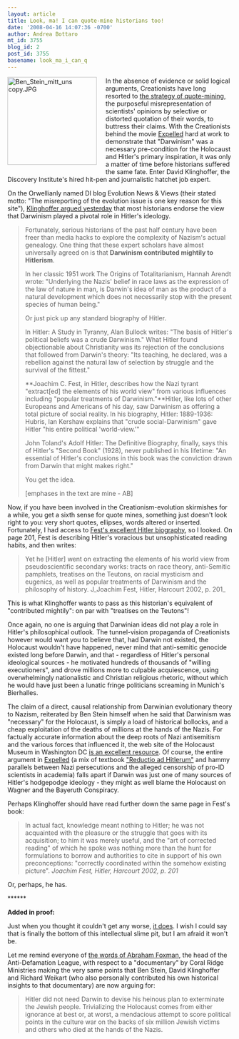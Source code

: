 ```yaml
---
layout: article
title: Look, ma! I can quote-mine historians too!
date: '2008-04-16 14:07:36 -0700'
author: Andrea Bottaro
mt_id: 3755
blog_id: 2
post_id: 3755
basename: look_ma_i_can_q
---
```

<img src="http://pandasthumb.org/archives/Ben_Stein_mitt_uns%20copy.JPG" alt="Ben_Stein_mitt_uns copy.JPG" width="200" height="197" style="float: left; margin: 0 20px 20px 0;" class="mt-image-left" />In the absence of evidence or solid logical arguments, Creationists have long resorted to [the strategy of quote-mining](http://www.talkorigins.org/faqs/quotes/mine/project.html), the purposeful misrepresentation of scientists'  opinions by selective or distorted quotation of their words, to buttress their claims.  With the Creationists behind the movie [Expelled](http://www.expelledexposed.com/) hard at work to demonstrate that "Darwinism" was a necessary pre-condition for the Holocaust and Hitler's primary inspiration, it was only a matter of time before historians suffered the same fate.  Enter David Klinghoffer, the Discovery Institute's hired hit-pen and journalistic hatchet job expert.

On the Orwellianly named DI blog Evolution News & Views (their stated motto: "The misreporting of the evolution issue is one key reason for this site"), [Klinghoffer argued yesterday](http://www.evolutionnews.org/2008/04/hitlers_debt_to_darwin.html) that most historians endorse the view that Darwinism played a pivotal role in Hitler's ideology.


> Fortunately, serious historians of the past half century have been freer than media hacks to explore the complexity of Nazism's actual genealogy. One thing that these expert scholars have almost universally agreed on is that **Darwinism contributed mightily to Hitlerism**.  
> 
> In her classic 1951 work The Origins of Totalitarianism, Hannah Arendt wrote: "Underlying the Nazis' belief in race laws as the expression of the law of nature in man, is Darwin's idea of man as the product of a natural development which does not necessarily stop with the present species of human being."
> 
> Or just pick up any standard biography of Hitler.
> 
> In Hitler: A Study in Tyranny, Alan Bullock writes: "The basis of Hitler's political beliefs was a crude Darwinism." What Hitler found objectionable about Christianity was its rejection of the conclusions that followed from Darwin's theory: "Its teaching, he declared, was a rebellion against the natural law of selection by struggle and the survival of the fittest."
> 
> **Joachim C. Fest, in Hitler, describes how the Nazi tyrant "extract\[ed\] the elements of his world view" from various influences including "popular treatments of Darwinism."**Hitler, like lots of other Europeans and Americans of his day, saw Darwinism as offering a total picture of social reality. In his biography, Hitler: 1889-1936: Hubris, Ian Kershaw explains that "crude social-Darwinism" gave Hitler "his entire political 'world-view.'"
> 
> John Toland's Adolf Hitler: The Definitive Biography, finally, says this of Hitler's "Second Book" (1928), never published in his lifetime: "An essential of Hitler's conclusions in this book was the conviction drawn from Darwin that might makes right."
> 
> You get the idea. 
> 
> \[emphases in the text are mine - AB\]

Now, if you have been involved in the Creationism-evolution skirmishes for a while, you get a sixth sense for quote mines, something just doesn't look right to you: very short quotes, ellipses, words altered or inserted. Fortunately, I had access to [Fest's excellent Hitler biography](http://www.amazon.com/Hitler-Joachim-C-Fest/dp/0156027542/ref=sr_1_2?ie=UTF8&amp;s=books&amp;qid=1208351250&amp;sr=1-2), so I looked.  On page 201, Fest is describing Hitler's voracious but unsophisticated reading habits, and then writes:


> Yet he \[Hitler\] went on extracting the elements of his world view from pseudoscientific secondary works: tracts on race theory, anti-Semitic pamphlets, treatises on the Teutons, on racial mysticism and eugenics, as well as popular treatments of Darwinism and the philosophy of history. 
> J_Joachim Fest, Hitler, Harcourt 2002, p. 201_

  
This is what Klinghoffer wants to pass as this historian's equivalent of "contributed mightily": on par with "treatises on the Teutons"!

Once again, no one is arguing that Darwinian ideas did not play a role in Hitler's philosophical outlook.  The tunnel-vision propaganda of Creationists however would want you to believe that, had Darwin not existed, the Holocaust wouldn't have happened, never mind that anti-semitic genocide existed long before Darwin, and that - regardless of Hitler's personal ideological sources - he motivated hundreds of thousands of "willing executioners", and drove millions more to culpable acquiescence, using overwhelmingly nationalistic and Christian religious rhetoric, without which he would have just been a lunatic fringe politicians screaming in Munich's Bierhalles.   

The claim of a direct, causal relationship from Darwinian evolutionary theory to Nazism, reiterated by Ben Stein himself when he said that Darwinism was "necessary" for the Holocaust, is simply a load of historical bollocks, and a cheap exploitation of the deaths of millions at the hands of the Nazis.  For factually accurate information about the deep roots of Nazi antisemitism and the various forces that influenced it, the web site of the Holocaust Museum in Washington DC [is an excellent resource](http://www.ushmm.org/wlc/article.php?lang=en&amp;ModuleId=10005175).  Of course, the entire argument in [Expelled](http://www.expelledexposed.com/) (a mix of textbook ["Reductio ad Hitlerum"](http://en.wikipedia.org/wiki/Reductio_ad_Hitlerum) and hammy parallels between Nazi persecutions and the alleged  censorship of pro-ID scientists in academia) falls apart if Darwin was just one of many sources of Hitler's hodgepodge ideology - they might as well blame the Holocaust on Wagner and the Bayeruth Conspiracy.

Perhaps Klinghoffer should have read further down the same page in Fest's book:


> In actual fact, knowledge meant nothing to Hitler; he was not acquainted with the pleasure or the struggle that goes with its acquisition; to him it was merely useful, and the "art of corrected reading" of which he spoke was nothing more than the hunt for formulations to borrow and authorities to cite in support of his own preconceptions: "correctly coordinated within the somehow existing picture". 
> _Joachim Fest, Hitler, Harcourt 2002, p. 201_

Or, perhaps, he has.

\*\*\*\*\*\*

**Added in proof:**

Just when you thought it couldn't get any worse, [it does](http://www.spectator.org/dsp_article.asp?art_id=13061).  I wish I could say that is finally the bottom of this intellectual slime pit, but I am afraid it won't be.  

Let me remind everyone of [the words of Abraham Foxman](http://www.adl.org/PresRele/HolNa_52/4877_52.htm), the head of the Anti-Defamation League, with respect to a "documentary" by Coral Ridge Ministries making the very same points that Ben Stein, David Klinghoffer and Richard Weikart (who also personally contributed his own historical insights to that documentary) are now arguing for:

> Hitler did not need Darwin to devise his heinous plan to exterminate the Jewish people. Trivializing the Holocaust comes from either ignorance at best or, at worst, a mendacious attempt to score political points in the culture war on the backs of six million Jewish victims and others who died at the hands of the Nazis.
